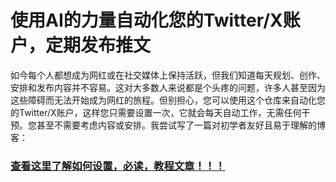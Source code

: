# 使用AI的力量自动化您的Twitter/X账户，定期发布推文

如今每个人都想成为网红或在社交媒体上保持活跃，但我们知道每天规划、创作、安排和发布内容并不容易。这对大多数人来说都是个头疼的问题，许多人甚至因为这些障碍而无法开始成为网红的旅程。但别担心，您可以使用这个仓库来自动化您的Twitter/X账户，这样您只需要设置一次，它就会每天自动工作，无需任何干预。您甚至不需要考虑内容或安排。我尝试写了一篇对初学者友好且易于理解的博客：

### [查看这里了解如何设置，必读，教程文章！！！](https://immense-cornet-074.notion.site/X-Twitter-bot-24e9cbb1c861801caef8d7b664ccbafc)
